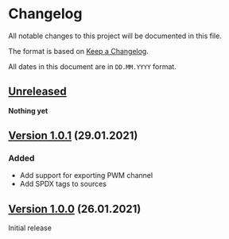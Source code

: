 # Changelog

All notable changes to this project will be documented in this file.

The format is based on [Keep a Changelog](https://keepachangelog.com/en/1.1.0/).

All dates in this document are in `DD.MM.YYYY` format.

## [Unreleased]

**Nothing yet**

## [Version 1.0.1] (29.01.2021)

### Added
- Add support for exporting PWM channel
- Add SPDX tags to sources

## [Version 1.0.0] (26.01.2021)

Initial release

[Unreleased]: https://github.com/tano-systems/pwm-tool/tree/master
[Version 1.0.1]: https://github.com/tano-systems/pwm-tool/releases/tag/v1.0.1
[Version 1.0.0]: https://github.com/tano-systems/pwm-tool/releases/tag/v1.0.0
